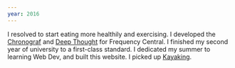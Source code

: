 ```yaml
---
year: 2016
---
```

I resolved to start eating more healthily and exercising.
I developed the [Chronograf](/chronograf/)
and [Deep Thought](/deep-thought/) for Frequency Central.
I finished my second year of university to a first-class standard.
I dedicated my summer to learning Web Dev, and built this website.
I picked up [Kayaking](https://www.susu.org/groups/canoe).


